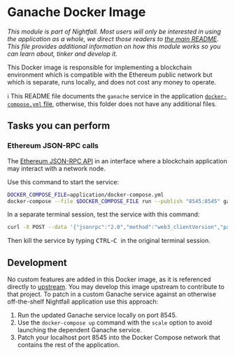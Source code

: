 # Ganache Docker Image

*This module is part of Nightfall. Most users will only be interested in using the application as a whole, we direct those readers to [the main README](../../README.md). This file provides additional information on how this module works so you can learn about, tinker and develop it.*

This Docker image is responsible for implementing a blockchain environment which is compatible with the Ethereum public network but which is separate, runs locally, and does not cost any money to operate.

:information_source: This README file documents the `ganache` service in the application [ `docker-compose.yml` file](../docker-compose.yml), otherwise, this folder does not have any additional files.

## Tasks you can perform

### Ethereum JSON-RPC calls

The [Ethereum JSON-RPC API](https://github.com/ethereum/wiki/wiki/JSON-RPC) in an interface where a blockchain application may interact with a network node.

Use this command to start the service:

```sh
DOCKER_COMPOSE_FILE=application/docker-compose.yml
docker-compose --file $DOCKER_COMPOSE_FILE run --publish "8545:8545" ganache
```

In a separate terminal session, test the service with this command:

```sh
curl -X POST --data '{"jsonrpc":"2.0","method":"web3_clientVersion","params":[],"id":67}' localhost:8545
```

Then kill the service by typing <kbd>CTRL</kbd>-<kbd>C </kbd> in the original terminal session.

## Development

No custom features are added in this Docker image, as it is referenced directly to [upstream](https://github.com/trufflesuite/ganache-cli). You may develop this image upstream to contribute to that project. To patch in a custom Ganache service against an otherwise off-the-shelf Nightfall application use this approach:

1. Run the updated Ganache service locally on port 8545.
2. Use the `docker-compose up` command with the `scale` option to avoid launching the dependent Ganache service.
3. Patch your localhost port 8545 into the Docker Compose network that contains the rest of the application.